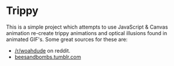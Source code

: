 Trippy
======

This is a simple project which attempts to use JavaScript &amp; Canvas animation re-create trippy animations and optical illusions found in animated GIF's.  Some great sources for these are:

* [/r/woahdude](http://reddit.com/r/woahdude) on reddit.
* [beesandbombs.tumblr.com](http://beesandbombs.tumblr.com)